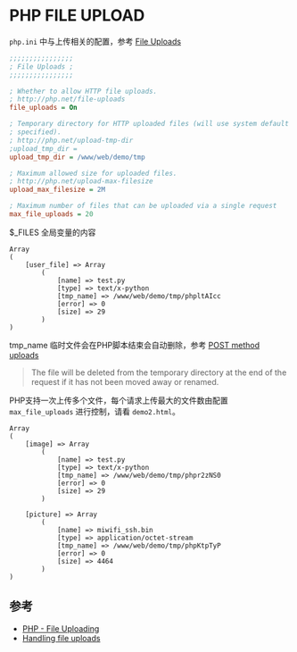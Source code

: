 # PHP FILE UPLOAD

`php.ini` 中与上传相关的配置，参考 [File Uploads](http://www.php.net/manual/zh/ini.core.php#ini.sect.file-uploads)

```ini
;;;;;;;;;;;;;;;;
; File Uploads ;
;;;;;;;;;;;;;;;;

; Whether to allow HTTP file uploads.
; http://php.net/file-uploads
file_uploads = On

; Temporary directory for HTTP uploaded files (will use system default if not
; specified).
; http://php.net/upload-tmp-dir
;upload_tmp_dir =
upload_tmp_dir = /www/web/demo/tmp

; Maximum allowed size for uploaded files.
; http://php.net/upload-max-filesize
upload_max_filesize = 2M

; Maximum number of files that can be uploaded via a single request
max_file_uploads = 20
```

$_FILES 全局变量的内容

```text
Array
(
    [user_file] => Array
        (
            [name] => test.py
            [type] => text/x-python
            [tmp_name] => /www/web/demo/tmp/phpltAIcc
            [error] => 0
            [size] => 29
        )
)
```

tmp_name 临时文件会在PHP脚本结束会自动删除，参考 [POST method uploads](http://www.php.net/manual/en/features.file-upload.post-method.php)

> The file will be deleted from the temporary directory at the end of the request if it has not been moved away or renamed.

PHP支持一次上传多个文件，每个请求上传最大的文件数由配置 `max_file_uploads` 进行控制，请看 `demo2.html`。

```text
Array
(
    [image] => Array
        (
            [name] => test.py
            [type] => text/x-python
            [tmp_name] => /www/web/demo/tmp/phpr2zNS0
            [error] => 0
            [size] => 29
        )

    [picture] => Array
        (
            [name] => miwifi_ssh.bin
            [type] => application/octet-stream
            [tmp_name] => /www/web/demo/tmp/phpKtpTyP
            [error] => 0
            [size] => 4464
        )
)
```

## 参考

- [PHP - File Uploading](https://www.tutorialspoint.com/php/php_file_uploading.htm)
- [Handling file uploads](http://www.php.net/manual/en/features.file-upload.php)
